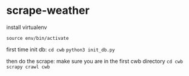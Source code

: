 # scrape-weather

install virtualenv

`source env/bin/activate`

first time init db:
`cd cwb`
`python3 init_db.py`

then do the scrape:
make sure you are in the first cwb directory
`cd cwb`
`scrapy crawl cwb`
